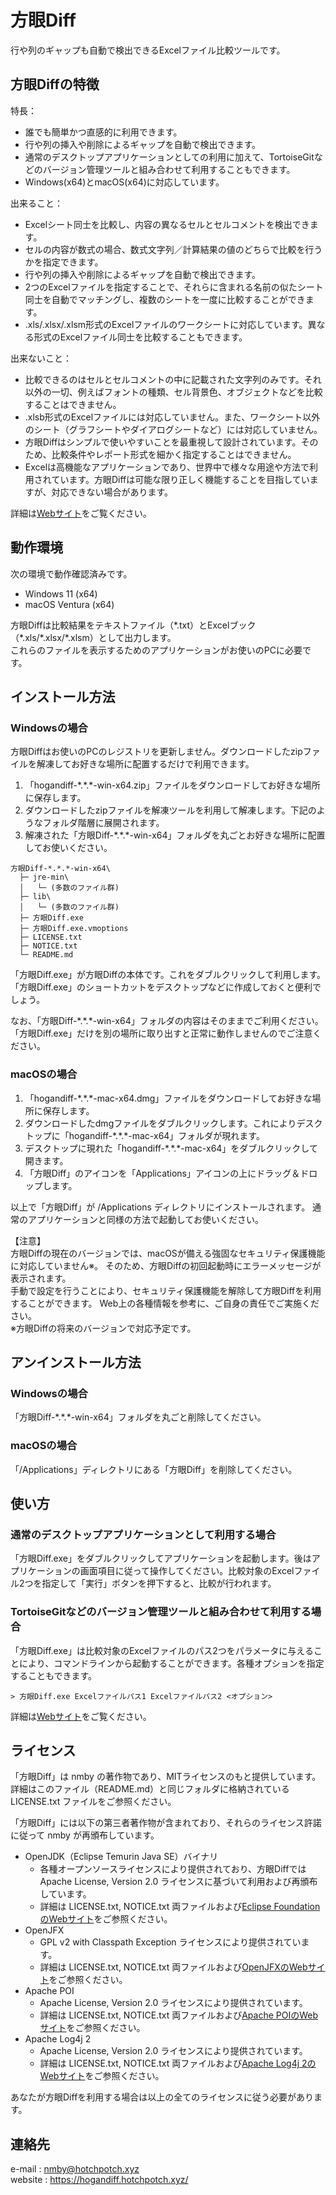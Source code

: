 # 方眼Diff

行や列のギャップも自動で検出できるExcelファイル比較ツールです。

## 方眼Diffの特徴

特長：

- 誰でも簡単かつ直感的に利用できます。
- 行や列の挿入や削除によるギャップを自動で検出できます。
- 通常のデスクトップアプリケーションとしての利用に加えて、TortoiseGitなどのバージョン管理ツールと組み合わせて利用することもできます。
- Windows(x64)とmacOS(x64)に対応しています。

出来ること：

- Excelシート同士を比較し、内容の異なるセルとセルコメントを検出できます。
- セルの内容が数式の場合、数式文字列／計算結果の値のどちらで比較を行うかを指定できます。
- 行や列の挿入や削除によるギャップを自動で検出できます。
- 2つのExcelファイルを指定することで、それらに含まれる名前の似たシート同士を自動でマッチングし、複数のシートを一度に比較することができます。
- .xls/.xlsx/.xlsm形式のExcelファイルのワークシートに対応しています。異なる形式のExcelファイル同士を比較することもできます。

出来ないこと：

- 比較できるのはセルとセルコメントの中に記載された文字列のみです。それ以外の一切、例えばフォントの種類、セル背景色、オブジェクトなどを比較することはできません。
- .xlsb形式のExcelファイルには対応していません。また、ワークシート以外のシート（グラフシートやダイアログシートなど）には対応していません。
- 方眼Diffはシンプルで使いやすいことを最重視して設計されています。そのため、比較条件やレポート形式を細かく指定することはできません。
- Excelは高機能なアプリケーションであり、世界中で様々な用途や方法で利用されています。方眼Diffは可能な限り正しく機能することを目指していますが、対応できない場合があります。

詳細は[Webサイト](https://hogandiff.hotchpotch.xyz/)をご覧ください。

## 動作環境

次の環境で動作確認済みです。

- Windows 11 (x64)
- macOS Ventura (x64)

方眼Diffは比較結果をテキストファイル（\*.txt）とExcelブック（\*.xls/\*.xlsx/\*.xlsm）として出力します。  
これらのファイルを表示するためのアプリケーションがお使いのPCに必要です。

## インストール方法

### Windowsの場合

方眼Diffはお使いのPCのレジストリを更新しません。ダウンロードしたzipファイルを解凍してお好きな場所に配置するだけで利用できます。

1. 「hogandiff-\*.\*.\*-win-x64.zip」ファイルをダウンロードしてお好きな場所に保存します。
2. ダウンロードしたzipファイルを解凍ツールを利用して解凍します。下記のようなフォルダ階層に展開されます。
3. 解凍された「方眼Diff-\*.\*.\*-win-x64」フォルダを丸ごとお好きな場所に配置してお使いください。

```
方眼Diff-*.*.*-win-x64\
  ├─ jre-min\
  │   └─ (多数のファイル群)
  ├─ lib\
  │   └─ (多数のファイル群)
  ├─ 方眼Diff.exe
  ├─ 方眼Diff.exe.vmoptions
  ├─ LICENSE.txt
  ├─ NOTICE.txt
  └─ README.md
```

「方眼Diff.exe」が方眼Diffの本体です。これをダブルクリックして利用します。「方眼Diff.exe」のショートカットをデスクトップなどに作成しておくと便利でしょう。

なお、「方眼Diff-\*.\*.\*-win-x64」フォルダの内容はそのままでご利用ください。「方眼Diff.exe」だけを別の場所に取り出すと正常に動作しませんのでご注意ください。

### macOSの場合

1. 「hogandiff-\*.\*.\*-mac-x64.dmg」ファイルをダウンロードしてお好きな場所に保存します。
2. ダウンロードしたdmgファイルをダブルクリックします。これによりデスクトップに「hogandiff-\*.\*.\*-mac-x64」フォルダが現れます。
3. デスクトップに現れた「hogandiff-\*.\*.\*-mac-x64」をダブルクリックして開きます。
4. 「方眼Diff」のアイコンを「Applications」アイコンの上にドラッグ＆ドロップします。

以上で「方眼Diff」が /Applications ディレクトリにインストールされます。
通常のアプリケーションと同様の方法で起動してお使いください。

【注意】  
方眼Diffの現在のバージョンでは、macOSが備える強固なセキュリティ保護機能に対応していません※。
そのため、方眼Diffの初回起動時にエラーメッセージが表示されます。  
手動で設定を行うことにより、セキュリティ保護機能を解除して方眼Diffを利用することができます。
Web上の各種情報を参考に、ご自身の責任でご実施ください。  
※方眼Diffの将来のバージョンで対応予定です。

## アンインストール方法

### Windowsの場合

「方眼Diff-\*.\*.\*-win-x64」フォルダを丸ごと削除してください。

### macOSの場合

「/Applications」ディレクトリにある「方眼Diff」を削除してください。

## 使い方

### 通常のデスクトップアプリケーションとして利用する場合

「方眼Diff.exe」をダブルクリックしてアプリケーションを起動します。後はアプリケーションの画面項目に従って操作してください。比較対象のExcelファイル2つを指定して「実行」ボタンを押下すると、比較が行われます。

### TortoiseGitなどのバージョン管理ツールと組み合わせて利用する場合

「方眼Diff.exe」は比較対象のExcelファイルのパス2つをパラメータに与えることにより、コマンドラインから起動することができます。各種オプションを指定することもできます。  

```
> 方眼Diff.exe Excelファイルパス1 Excelファイルパス2 <オプション>
```

詳細は[Webサイト](https://hogandiff.hotchpotch.xyz/)をご覧ください。

## ライセンス

「方眼Diff」は nmby の著作物であり、MITライセンスのもと提供しています。  
詳細はこのファイル（README.md）と同じフォルダに格納されている
LICENSE.txt ファイルをご参照ください。

「方眼Diff」には以下の第三者著作物が含まれており、それらのライセンス許諾に従って nmby が再頒布しています。

- OpenJDK（Eclipse Temurin Java SE）バイナリ
    - 各種オープンソースライセンスにより提供されており、方眼Diffでは Apache License, Version 2.0 ライセンスに基づいて利用および再頒布しています。
    - 詳細は LICENSE.txt, NOTICE.txt 両ファイルおよび[Eclipse FoundationのWebサイト](https://projects.eclipse.org/projects/adoptium)をご参照ください。
- OpenJFX
    - GPL v2 with Classpath Exception ライセンスにより提供されています。
    - 詳細は LICENSE.txt, NOTICE.txt 両ファイルおよび[OpenJFXのWebサイト](https://openjfx.io/)をご参照ください。
- Apache POI
    - Apache License, Version 2.0 ライセンスにより提供されています。
    - 詳細は LICENSE.txt, NOTICE.txt 両ファイルおよび[Apache POIのWebサイト](https://poi.apache.org/)をご参照ください。
- Apache Log4j 2
    - Apache License, Version 2.0 ライセンスにより提供されています。
    - 詳細は LICENSE.txt, NOTICE.txt 両ファイルおよび[Apache Log4j 2のWebサイト](https://logging.apache.org/log4j/2.x/license.html)をご参照ください。

あなたが方眼Diffを利用する場合は以上の全てのライセンスに従う必要があります。

## 連絡先

e-mail  : nmby@hotchpotch.xyz  
website : https://hogandiff.hotchpotch.xyz/
